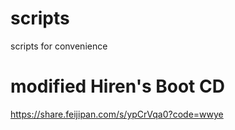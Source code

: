 # scripts
scripts for convenience

# modified Hiren's Boot CD

https://share.feijipan.com/s/ypCrVqa0?code=wwye


